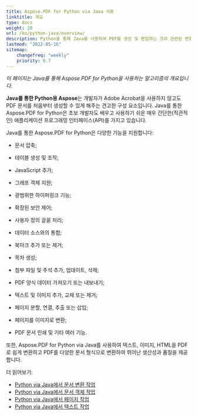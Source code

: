 ```yaml
---
title: Aspose.PDF for Python via Java 사용
linktitle: 개요
type: docs
weight: 20
url: /ko/python-java/overview/
description: Python을 통해 Java를 사용하여 PDF를 생성 및 편집하는 것과 관련된 변환, 분할, 병합 및 기타 작업의 주요 기능 및 특징
lastmod: "2022-05-16"
sitemap:
    changefreq: "weekly"
    priority: 0.7
---
```


_이 페이지는 Java를 통해 Aspose.PDF for Python을 사용하는 알고리즘의 개요입니다._

**Java를 통한 Python용 Aspose**는 개발자가 Adobe Acrobat을 사용하지 않고도 PDF 문서를 처음부터 생성할 수 있게 해주는 견고한 구성 요소입니다. Java를 통한 Aspose.PDF for Python은 초보 개발자도 배우고 사용하기 쉬운 매우 간단한(직관적인) 애플리케이션 프로그래밍 인터페이스(API)를 가지고 있습니다.

Java를 통한 Aspose.PDF for Python은 다양한 기능을 지원합니다:

- 문서 압축;
- 테이블 생성 및 조작;
- JavaScript 추가;
- 그래프 객체 지원;
- 광범위한 하이퍼링크 기능;
- 확장된 보안 제어;
- 사용자 정의 글꼴 처리;

- 데이터 소스와의 통합;
- 북마크 추가 또는 제거;
- 목차 생성;
- 첨부 파일 및 주석 추가, 업데이트, 삭제;
- PDF 양식 데이터 가져오기 또는 내보내기;
- 텍스트 및 이미지 추가, 교체 또는 제거;
- 페이지 분할, 연결, 추출 또는 삽입;
- 페이지를 이미지로 변환;
- PDF 문서 인쇄 및 기타 여러 기능.

또한, Aspose.PDF for Python via Java를 사용하여 텍스트, 이미지, HTML을 PDF로 쉽게 변환하고 PDF를 다양한 문서 형식으로 변환하여 뛰어난 생산성과 품질을 제공합니다.

더 읽어보기:

- [Python via Java에서 문서 변환 작업](/pdf/ko/python-java/conversion/)
- [Python via Java에서 문서 객체 작업](/pdf/ko/python-java/working-with-documents/)
- [Python via Java에서 페이지 작업](/pdf/ko/python-java/working-with-pages/)
- [Python via Java에서 텍스트 작업](/pdf/ko/python-java/working-with-text/)